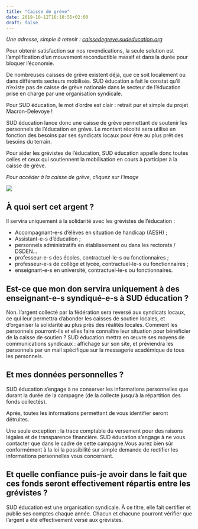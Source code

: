 ```yaml
---
title: "Caisse de grève"
date: 2019-10-12T16:10:55+02:00
draft: false
---
```


*Une adresse, simple à retenir : [caissedegreve.sudeducation.org]()*

Pour obtenir satisfaction sur nos revendications, la seule solution est l’amplification d’un mouvement reconductible massif et dans la durée pour bloquer l’économie.

De nombreuses caisses de grève existent déjà, que ce soit localement ou dans différents secteurs mobilisés. SUD éducation a fait le constat qu’il n’existe pas de caisse de grève nationale dans le secteur de l’éducation prise en charge par une organisation syndicale.

Pour SUD éducation, le mot d’ordre est clair : retrait pur et simple du projet Macron-Delevoye !

SUD éducation lance donc une caisse de grève permettant de soutenir les personnels de l’éducation en grève. Le montant récolté sera utilisé en fonction des besoins par ses syndicats locaux pour être au plus prêt des besoins du terrain.

Pour aider les grévistes de l’éducation, SUD éducation appelle donc toutes celles et ceux qui soutiennent la mobilisation en cours à participer à la caisse de grève.

*Pour accéder à la caisse de grève, cliquez sur l'image*

[![](visuelcaissedegreve.png)](https://www.helloasso.com/associations/sud-education/collectes/solidarite-avec-les-grevistes-de-l-education)


## À quoi sert cet argent ?

Il servira uniquement à la solidarité avec les grévistes de l’éducation :

- Accompagnant-e-s d’élèves en situation de handicap (AESH) ;
- Assistant-e-s d’éducation ;
- personnels administratifs en établissement ou dans les rectorats / DSDEN…
- professeur-e-s des écoles, contractuel-le-s ou fonctionnaires ;
- professeur-e-s de collège et lycée, contractuel-le-s ou fonctionnaires ;
- enseignant-e-s en université, contractuel-le-s ou fonctionnaires.

## Est-ce que mon don servira uniquement à des enseignant-e-s syndiqué-e-s à SUD éducation ?

Non. l’argent collecté par la fédération sera reversé aux syndicats locaux, ce qui leur permettra d’abonder les caisses de soutien locales, et d’organiser la solidarité au plus près des réalités locales.
Comment les personnels pourront-ils et elles faire connaître leur situation pour bénéficier de la caisse de soutien ?
SUD éducation mettra en œuvre ses moyens de communications syndicaux : affichage sur son site, et préviendra les personnels par un mail spécifique sur la messagerie académique de tous les personnels.

## Et mes données personnelles ?

SUD éducation s’engage à ne conserver les informations personnelles que durant la durée de la campagne (de la collecte jusqu’à la répartition des fonds collectés).

Après, toutes les informations permettant de vous identifier seront détruites.

Une seule exception : la trace comptable du versement pour des raisons légales et de transparence financière.
SUD éducation s’engage à ne vous contacter que dans le cadre de cette campagne.Vous aurez bien sûr conformément à la loi la possibilité sur simple demande de rectifier les informations personnelles vous concernant.

## Et quelle confiance puis-je avoir dans le fait que ces fonds seront effectivement répartis entre les grévistes ?

SUD éducation est une organisation syndicale. À ce titre, elle fait certifier et publie ses comptes chaque année. Chacun et chacune pourront vérifier que l’argent a été effectivement versé aux grévistes.

